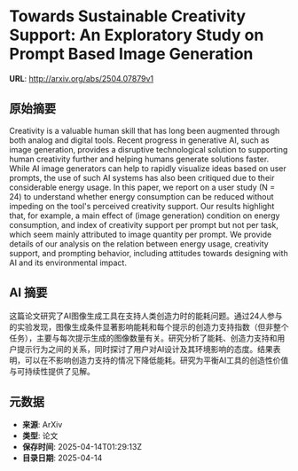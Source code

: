 # Towards Sustainable Creativity Support: An Exploratory Study on Prompt Based Image Generation

**URL**: http://arxiv.org/abs/2504.07879v1

## 原始摘要

Creativity is a valuable human skill that has long been augmented through
both analog and digital tools. Recent progress in generative AI, such as image
generation, provides a disruptive technological solution to supporting human
creativity further and helping humans generate solutions faster. While AI image
generators can help to rapidly visualize ideas based on user prompts, the use
of such AI systems has also been critiqued due to their considerable energy
usage. In this paper, we report on a user study (N = 24) to understand whether
energy consumption can be reduced without impeding on the tool's perceived
creativity support. Our results highlight that, for example, a main effect of
(image generation) condition on energy consumption, and index of creativity
support per prompt but not per task, which seem mainly attributed to image
quantity per prompt. We provide details of our analysis on the relation between
energy usage, creativity support, and prompting behavior, including attitudes
towards designing with AI and its environmental impact.


## AI 摘要

这篇论文研究了AI图像生成工具在支持人类创造力时的能耗问题。通过24人参与的实验发现，图像生成条件显著影响能耗和每个提示的创造力支持指数（但非整个任务），主要与每次提示生成的图像数量有关。研究分析了能耗、创造力支持和用户提示行为之间的关系，同时探讨了用户对AI设计及其环境影响的态度。结果表明，可以在不影响创造力支持的情况下降低能耗。研究为平衡AI工具的创造性价值与可持续性提供了见解。

## 元数据

- **来源**: ArXiv
- **类型**: 论文
- **保存时间**: 2025-04-14T01:29:13Z
- **目录日期**: 2025-04-14
